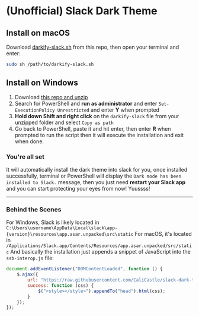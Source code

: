 # (Unofficial) Slack Dark Theme

## Install on macOS

Download [darkify-slack.sh](https://raw.githubusercontent.com/CaliCastle/slack-dark-theme/master/darkify-slack.sh) from this repo, then open your terminal and enter:

```bash
sudo sh /path/to/darkify-slack.sh
```

## Install on Windows

1. Download [this repo and unzip](https://github.com/CaliCastle/slack-dark-theme/archive/v0.1.zip)
2. Search for PowerShell and **run as administrator** and enter `Set-ExecutionPolicy Unrestricted` and enter **Y** when prompted
3. **Hold down Shift and right click** on the `darkify-slack` file from your unzipped folder and select `Copy as path`
4. Go back to PowerShell, paste it and hit enter, then enter **R** when prompted to run the script then it will execute the installation and exit when done.

### You're all set

It will automatically install the dark theme into slack for you, once installed successfully, terminal or PowerShell will display the `Dark mode has been installed to Slack.` message, then you just need **restart your Slack app** and you can start protecting your eyes from now! Yuussss!

-----

### Behind the Scenes

For Windows, Slack is likely located in `C:\Users\username\AppData\Local\slack\app-{version}\resources\app.asar.unpacked\src\static`
For macOS, it's located in `/Applications/Slack.app/Contents/Resources/app.asar.unpacked/src/static`
And basically the installation just appends a snippet of JavaScript into the `ssb-interop.js` file:

```js
document.addEventListener("DOMContentLoaded", function () {
    $.ajax({
        url: "https://raw.githubusercontent.com/CaliCastle/slack-dark-theme/master/darkify.css",
        success: function (css) {
            $("<style></style>").appendTo("head").html(css);
        }
    });
});
```
